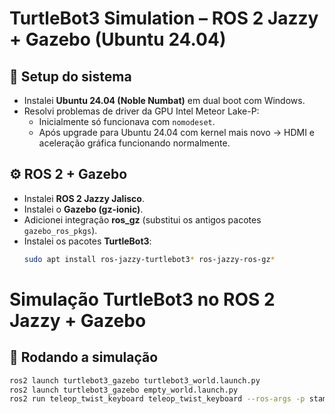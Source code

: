 # TurtleBot3 Simulation – ROS 2 Jazzy + Gazebo (Ubuntu 24.04)

## 📌 Setup do sistema
- Instalei **Ubuntu 24.04 (Noble Numbat)** em dual boot com Windows.
- Resolvi problemas de driver da GPU Intel Meteor Lake-P:
  - Inicialmente só funcionava com `nomodeset`.
  - Após upgrade para Ubuntu 24.04 com kernel mais novo → HDMI e aceleração gráfica funcionando normalmente.

## ⚙️ ROS 2 + Gazebo
- Instalei **ROS 2 Jazzy Jalisco**.
- Instalei o **Gazebo (gz-ionic)**.
- Adicionei integração **ros_gz** (substitui os antigos pacotes `gazebo_ros_pkgs`).
- Instalei os pacotes **TurtleBot3**:
  ```bash
  sudo apt install ros-jazzy-turtlebot3* ros-jazzy-ros-gz*
  ```

#  Simulação TurtleBot3 no ROS 2 Jazzy + Gazebo

## 🚀 Rodando a simulação

```bash
ros2 launch turtlebot3_gazebo turtlebot3_world.launch.py
ros2 launch turtlebot3_gazebo empty_world.launch.py
ros2 run teleop_twist_keyboard teleop_twist_keyboard --ros-args -p stamped:=true
```
